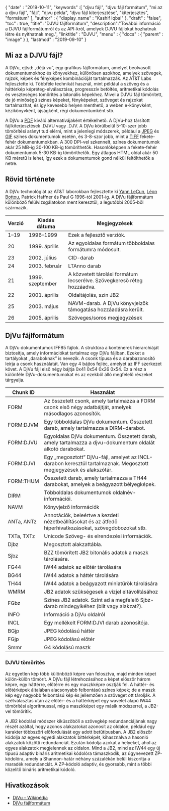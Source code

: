 {
  "date" : "2019-10-11",
  "keywords" :[ "djvu fájl", "djvu fájl formátum", "mi az a djvu fájl", "fájl", "djvu példa", "djvu fájl kiterjesztése", "kiterjesztés", "formátum" ],
  "author" : {
    "display_name" : "Kashif Iqbal"
},
  "draft" : "false",
  "toc" : true,
  "title" :"DJVU fájlformátum",
  "description":"További információ a DJVU fájlformátumról és az API-król, amelyek DJVU fájlokat hozhatnak létre és nyithatnak meg.",
  "linktitle" : "DJVU",
  "menu" : {
    "docs" : {
      "parent" : "image"
}
},
  "lastmod" : "2019-09-10"
}

## Mi az a DJVU fájl?

A DjVu, ejtsd: „déjà vu”, egy grafikus fájlformátum, amelyet beolvasott dokumentumokhoz és könyvekhez, különösen azokhoz, amelyek szövegek, rajzok, képek és fényképek kombinációját tartalmazzák. Az AT&T Labs fejlesztette ki. Többféle technikát használ, mint például a szöveg és a háttérkép képréteg-elválasztása, progresszív betöltés, aritmetikai kódolás és veszteséges tömörítés a bitonális képekhez. Mivel a DJVU fájl tömörített, de jó minőségű színes képeket, fényképeket, szöveget és rajzokat tartalmazhat, és így kevesebb helyen menthető, a weben e-könyvként, kézikönyvként, újságként, régi dokumentumként stb.

A DjVu a [PDF](/hu/pdf/) kiváló alternatívájaként értékelhető. A DjVu-hoz társított fájlkiterjesztések .DJVU vagy .DJV. A DjVu körülbelül 5-10-szer jobb tömörítési arányt tud elérni, mint a jelenlegi módszerek, például a [JPEG](/hu/image/jpeg/) és [GIF](/hu/image/gif/) színes dokumentumok esetén, és 3-8-szor jobb, mint a [TIFF]( /image/tiff/) fekete-fehér dokumentumokban. A 300 DPI-vel szkennelt, színes dokumentumok akár 25 MB-ig 30-100 KB-ig tömöríthetők. Hasonlóképpen a fekete-fehér dokumentumok 5-30 KB-ig tömöríthetők. Egy átlagos HTML oldal akár 50 KB méretű is lehet, így ezek a dokumentumok gond nélkül feltölthetők a netre.

## Rövid története ##

A DjVu technológiát az AT&T laborokban fejlesztette ki [Yann LeCun](https://en.wikipedia.org/wiki/Yann_LeCun), [Léon Bottou](https://en.wikipedia.org/wiki/L%C3%A9on_Bottou), Patrick Haffner és Paul G 1996-tól 2001-ig. A DjVu fájlformátum különböző felülvizsgálatokon ment keresztül, a legutóbbi 2005-ből származik.


|Verzió|Kiadás dátuma|Megjegyzések
---|---|---|
|1–19|1996–1999|Ezek a fejlesztő verziók.
|20|1999. április|Az egyoldalas formátum többoldalas formátumra módosult.
|23|2002. július|CID-darab
|24|2003. február|LTAnno darab
|21|1999. szeptember|A közvetett tárolási formátum lecserélve. Szövegkereső réteg hozzáadva.
|22|2001. április|Oldaltájolás, szín JB2
|25|2003. május|NAVM-darab. A DjVu könyvjelzők támogatása hozzáadásra került.
|26|2005. április|Szöveges/soros megjegyzések

## DjVu fájlformátum ##

A DjVu dokumentumok IFF85 fájlok. A struktúra a konténerek hierarchiáját biztosítja, amely információkat tartalmaz egy DjVu fájlban. Ezeket a tartályokat „daraboknak” is nevezik. A csonk típusa és a darabazonosító leírja a csonk használatát. Van egy 4 bájtos fejléc, amelyet az IFF szerkezet követ. A DjVu fájl első négy bájtja 0x41 0x54 0x26 0x54. Ez a rész a különféle DjVu-dokumentumokat és az ezekből álló megfelelő részeket tárgyalja.


|Chunk ID|Használat
---|---|
|FORM|Az összetett csonk, amely tartalmazza a FORM csonk első négy adatbájtját, amelyek másodlagos azonosítók.
|FORM:DJVM|Egy többoldalas DjVu dokumentum. Összetett darab, amely tartalmazza a DIRM-darabot.
|FORM:DJVU|Egyoldalas DjVu dokumentum. Összetett darab, amely tartalmazza a djvu-dokumentum oldalát alkotó darabokat.
|FORM:DJVI|Egy „megosztott” DjVu-fájl, amelyet az INCL-darabon keresztül tartalmaznak. Megosztott megjegyzések és alakszótár.
|FORM:THUM|Összetett darab, amely tartalmazza a TH44 darabokat, amelyek a beágyazott bélyegképek.
|DIRM|Többoldalas dokumentumok oldalnév-információi.
|NAVM|Könyvjelző információk
|ANTa, ANTz|Annotációk, beleértve a kezdeti nézetbeállításokat és az átfedő hiperhivatkozásokat, szövegdobozokat stb.
|TXTa, TXTz|Unicode Szöveg- és elrendezési információk.
|Djbz|Megosztott alakzattábla.
|Sjbz|BZZ tömörített JB2 bitonális adatok a maszk tárolására.
|FG44|IW44 adatok az előtér tárolására
|BG44|IW44 adatok a háttér tárolására
|TH44|IW44 adatok a beágyazott miniatűrök tárolására
|WMRM|JB2 adatok szükségesek a vízjel eltávolításához
|FGbz|Színes JB2 adatok. Színt ad a megfelelő Sjbz-darab mindegyikéhez (blit vagy alakzat?).
|INFO|Információ a DjVu oldalról
|INCL|Egy mellékelt FORM:DJVI darab azonosítója.
|BGjp|JPEG kódolású háttér
|FGjp|JPEG kódolású előtér
|Smmr|G4 kódolású maszk

### DJVU tömörítés

Az egyetlen kép több különböző képre van felosztva, majd minden képet külön-külön tömörít. A DjVu fájl létrehozásához a képet először három képre, egy háttérre, előtérre és egy maszkképre osztják fel. A háttér- és előtérképek általában alacsonyabb felbontású színes képek; de a maszk kép egy nagyobb felbontású kép és jellemzően a szöveget ott tárolják. A szétválasztás után az előtér- és a háttérképet egy wavelet alapú IW44 tömörítési algoritmussal, míg a maszkképet egy másik módszerrel, a JB2-vel tömörítik.

A JB2 kódolási módszer kiküszöböli a szövegkép redundanciájának nagy részét azáltal, hogy azonos alakzatokat azonosít az oldalon, például egy karakter többszöri előfordulását egy adott betűtípusban. A JB2 először kódolja az egyes egyedi alakzatok bittérképét, kihasználva a hasonló alakzatok közötti redundanciát. Ezután kódolja azokat a helyeket, ahol az egyes alakzatok megjelennek az oldalon. Mind a JB2, mind az IW44 egy új típusú adaptív bináris aritmetikai kódolóra támaszkodik, az úgynevezett ZP-kódolóra, amely a Shannon-határ néhány százalékán belül kiszorítja a maradék redundanciát. A ZP-kódoló adaptív, és gyorsabb, mint a többi közelítő bináris aritmetikai kódoló.

## Hivatkozások ##

* [DjVu – Wikipédia](https://en.wikipedia.org/wiki/DjVu)
* [DjVu fájlformátum](https://www.cuminas.jp/docs/techinfo/DjVu3Spec.pdf)

